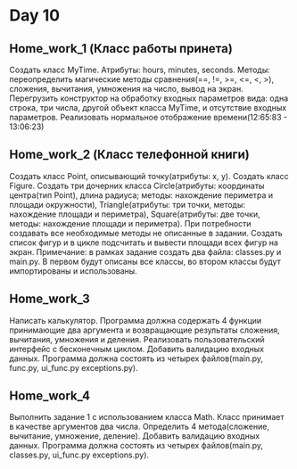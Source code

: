 # Day 10

## Home_work_1 (Класс работы принета)
Создать класс MyTime. 
Атрибуты: hours, minutes, seconds. 
Методы: переопределить магические методы сравнения(==, !=, >=, <=, <, >), сложения, вычитания, умножения на число, вывод на экран. 
Перегрузить конструктор на обработку входных параметров вида: одна строка, три числа, другой объект класса MyTime, и отсутствие входных параметров. 
Реализовать нормальное отображение времени(12:65:83 - 13:06:23)

## Home_work_2 (Класс телефонной книги)
Создать класс Point, описывающий точку(атрибуты: x, y). 
Создать класс Figure. 
Создать три дочерних класса Circle(атрибуты: координаты центра(тип Point), длина радиуса; методы: нахождение периметра и площади окружности), Triangle(атрибуты: три точки, методы: нахождение площади и периметра), Square(атрибуты: две точки, методы: нахождение площади и периметра). 
При потребности создавать все необходимые методы не описанные в задании. 
Создать список фигур и в цикле подсчитать и вывести площади всех фигур на экран. 
Примечание: в рамках задание создать два файла: classes.py и main.py. 
В первом будут описаны все классы, во втором классы будут импортированы и использованы.

## Home_work_3
Написать калькулятор. 
Программа должна содержать 4 функции принимающие два аргумента и возвращающие результаты сложения, вычитания, умножения и деления. 
Реализовать пользовательский интерфейс с бесконечным циклом. 
Добавить валидацию входных данных. 
Программа должна состоять из четырех файлов(main.py, func.py, ui_func.py exceptions.py).

## Home_work_4
Выполнить задание 1 с использованием класса Math. 
Класс принимает в качестве аргументов два числа. 
Определить 4 метода(сложение, вычитание, умножение, деление). 
Добавить валидацию входных данных. 
Программа должна состоять из четырех файлов(main.py, classes.py, ui_func.py exceptions.py).